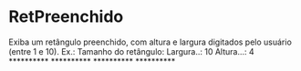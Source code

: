 # RetPreenchido
Exiba um retângulo preenchido, com altura e largura digitados pelo usuário (entre 1 e 10).  Ex.:  Tamanho do retângulo: Largura..: 10 Altura...: 4  ********** ********** ********** **********
